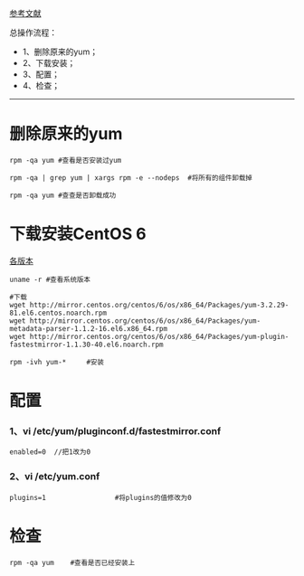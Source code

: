 [参考文献](https://blog.csdn.net/m0_37886429/article/details/75009382)

总操作流程：
- 1、删除原来的yum；
- 2、下载安装；
- 3、配置；
- 4、检查；

----------

# 删除原来的yum
```
rpm -qa yum #查看是否安装过yum

rpm -qa | grep yum | xargs rpm -e --nodeps  #将所有的组件卸载掉

rpm -qa yum #查查是否卸载成功
```
# 下载安装CentOS 6
[各版本](https://blog.csdn.net/weicaijiang/article/details/78699206)
```
uname -r #查看系统版本

#下载
wget http://mirror.centos.org/centos/6/os/x86_64/Packages/yum-3.2.29-81.el6.centos.noarch.rpm
wget http://mirror.centos.org/centos/6/os/x86_64/Packages/yum-metadata-parser-1.1.2-16.el6.x86_64.rpm
wget http://mirror.centos.org/centos/6/os/x86_64/Packages/yum-plugin-fastestmirror-1.1.30-40.el6.noarch.rpm

rpm -ivh yum-*     #安装

```
# 配置
### 1、vi  /etc/yum/pluginconf.d/fastestmirror.conf
```
enabled=0  //把1改为0 
```
### 2、vi /etc/yum.conf
```
plugins=1                 #将plugins的值修改为0
```
# 检查
```
rpm -qa yum    #查看是否已经安装上
```